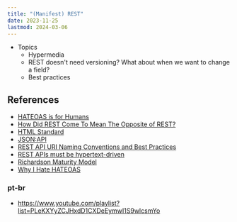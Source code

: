 ```yaml
---
title: "(Manifest) REST"
date: 2023-11-25
lastmod: 2024-03-06
---
```

- Topics
	- Hypermedia
	- REST doesn't need versioning? What about when we want to change a field?
	- Best practices

## References
- [HATEOAS is for Humans](https://intercoolerjs.org/2016/05/08/hatoeas-is-for-humans.html)
- [How Did REST Come To Mean The Opposite of REST?](https://htmx.org/essays/how-did-rest-come-to-mean-the-opposite-of-rest/)
- [HTML Standard](https://html.spec.whatwg.org/multipage/)
- [JSON:API](https://jsonapi.org/)
- [REST API URI Naming Conventions and Best Practices](https://restfulapi.net/resource-naming/)
- [REST APIs must be hypertext-driven](https://roy.gbiv.com/untangled/2008/rest-apis-must-be-hypertext-driven)
- [Richardson Maturity Model](https://martinfowler.com/articles/richardsonMaturityModel.html)
- [Why I Hate HATEOAS](https://jeffknupp.com/blog/2014/06/03/why-i-hate-hateoas/)
### pt-br
- https://www.youtube.com/playlist?list=PLeKXYyZCJHxdD1CXDeEymwI1S9wlcsmYo